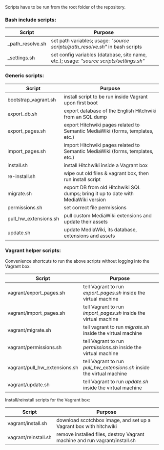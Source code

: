 Scripts have to be run from the root folder of the repository.

### Bash include scripts:

Script | Purpose
------------ | -------------
_path_resolve.sh | set path variables; usage: _"source scripts/path_resolve.sh"_ in bash scripts
_settings.sh | set config variables (database, site name, etc.); usage: _"source scripts/settings.sh"_

### Generic scripts:

Script | Purpose
------------ | -------------
bootstrap_vagrant.sh | install script to be run inside Vagrant upon first boot
export_db.sh | export database of the English Hitchwiki from an SQL dump
export_pages.sh | export Hitchwiki pages related to Semantic MediaWiki (forms, templates, etc.)
import_pages.sh | import Hitchwiki pages related to Semantic MediaWiki (forms, templates, etc.)
install.sh | install Hitchwiki inside a Vagrant box
re-install.sh | wipe out old files & vagrant box, then run install script
migrate.sh | export DB from old Hitchwiki SQL dumps; bring it up to date with MediaWiki version
permissions.sh | set correct file permissions
pull_hw_extensions.sh | pull custom MediaWiki extensions and update their assets
update.sh | update MediaWiki, its database, extensions and assets

### Vagrant helper scripts:

Convenience shortcuts to run the above scripts without logging into the Vagrant box:

Script | Purpose
------------ | -------------
vagrant/export_pages.sh | tell Vagrant to  run _export_pages.sh_ inside the virtual machine
vagrant/import_pages.sh | tell Vagrant to run  _import_pages.sh_ inside the virtual machine
vagrant/migrate.sh | tell vagrant to run _migrate.sh_ inside the virtual machine
vagrant/permissions.sh | tell Vagrant to run _permissions.sh_ inside the virtual machine
vagrant/pull_hw_extensions.sh | tell Vagrant to run _pull_hw_extensions.sh_ inside the virtual machine
vagrant/update.sh | tell Vagrant to run _update.sh_ inside the virtual machine

Install/reinstall scripts for the Vagrant box:

Script | Purpose
------------ | -------------
vagrant/install.sh | download scotchbox image, and set up a Vagrant box with hitchwiki
vagrant/reinstall.sh | remove installed files, destroy Vagrant machine and run vagrant/install.sh
